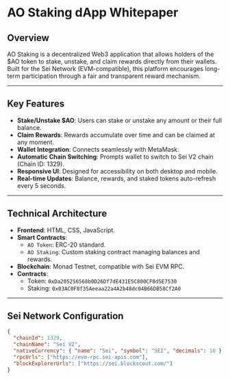 # AO Staking dApp Whitepaper

## Overview

AO Staking is a decentralized Web3 application that allows holders of the $AO token to stake, unstake, and claim rewards directly from their wallets. Built for the Sei Network (EVM-compatible), this platform encourages long-term participation through a fair and transparent reward mechanism.

---

## Key Features

- **Stake/Unstake $AO**: Users can stake or unstake any amount or their full balance.
- **Claim Rewards**: Rewards accumulate over time and can be claimed at any moment.
- **Wallet Integration**: Connects seamlessly with MetaMask.
- **Automatic Chain Switching**: Prompts wallet to switch to Sei V2 chain (Chain ID: 1329).
- **Responsive UI**: Designed for accessibility on both desktop and mobile.
- **Real-time Updates**: Balance, rewards, and staked tokens auto-refresh every 5 seconds.

---

## Technical Architecture

- **Frontend**: HTML, CSS, JavaScript.
- **Smart Contracts**: 
  - `AO Token`: ERC-20 standard.
  - `AO Staking`: Custom staking contract managing balances and rewards.
- **Blockchain**: Monad Testnet, compatible with Sei EVM RPC.
- **Contracts**:
  - Token: `0xDa205256568b0D26Df7dE431E5C800CF8d5E7530`
  - Staking: `0x03AC0F8f35Aeeaa22a4A2b48dc04B66DB58Cf2A0`

---

## Sei Network Configuration

```json
{
  "chainId": 1329,
  "chainName": "Sei V2",
  "nativeCurrency": { "name": "Sei", "symbol": "SEI", "decimals": 18 },
  "rpcUrls": ["https://evm-rpc.sei-apis.com"],
  "blockExplorerUrls": ["https://sei.blockscout.com/"]
}

